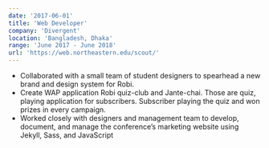 ```yaml
---
date: '2017-06-01'
title: 'Web Developer'
company: 'Divergent'
location: 'Bangladesh, Dhaka'
range: 'June 2017 - June 2018'
url: 'https://web.northeastern.edu/scout/'
---
```


- Collaborated with a small team of student designers to spearhead a new brand and design system for Robi.
- Create WAP application Robi quiz-club and Jante-chai. Those are quiz,
  playing application for subscribers. Subscriber playing the quiz and won prizes in every
  campaign.
- Worked closely with designers and management team to develop, document, and manage the conference’s marketing website using Jekyll, Sass, and JavaScript
